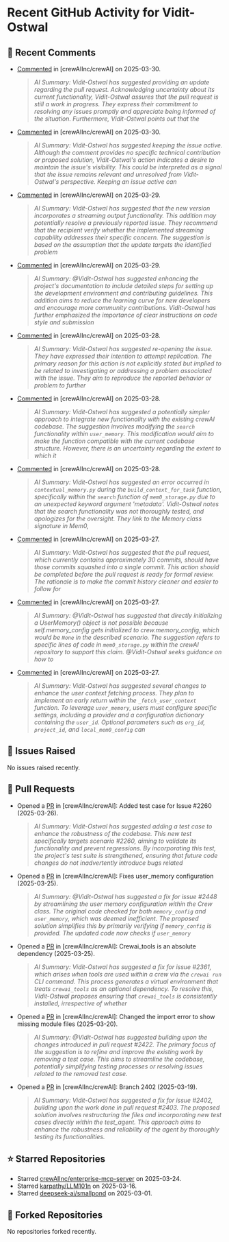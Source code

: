 # Recent GitHub Activity for Vidit-Ostwal

## 💬 Recent Comments
- [Commented](https://github.com/crewAIInc/crewAI/issues/2307#issuecomment-2764720493) in [crewAIInc/crewAI] on 2025-03-30.
  > *AI Summary: Vidit-Ostwal has suggested providing an update regarding the pull request. Acknowledging uncertainty about its current functionality, Vidit-Ostwal assures that the pull request is still a work in progress. They express their commitment to resolving any issues promptly and appreciate being informed of the situation. Furthermore, Vidit-Ostwal points out that the*
- [Commented](https://github.com/crewAIInc/crewAI/issues/2236#issuecomment-2764532388) in [crewAIInc/crewAI] on 2025-03-30.
  > *AI Summary: Vidit-Ostwal has suggested keeping the issue active. Although the comment provides no specific technical contribution or proposed solution, Vidit-Ostwal's action indicates a desire to maintain the issue's visibility. This could be interpreted as a signal that the issue remains relevant and unresolved from Vidit-Ostwal's perspective. Keeping an issue active can*
- [Commented](https://github.com/crewAIInc/crewAI/issues/2206#issuecomment-2763211461) in [crewAIInc/crewAI] on 2025-03-29.
  > *AI Summary: Vidit-Ostwal has suggested that the new version incorporates a streaming output functionality. This addition may potentially resolve a previously reported issue. They recommend that the recipient verify whether the implemented streaming capability addresses their specific concern. The suggestion is based on the assumption that the update targets the identified problem*
- [Commented](https://github.com/crewAIInc/crewAI/issues/1813#issuecomment-2763209980) in [crewAIInc/crewAI] on 2025-03-29.
  > *AI Summary: @Vidit-Ostwal has suggested enhancing the project's documentation to include detailed steps for setting up the development environment and contributing guidelines. This addition aims to reduce the learning curve for new developers and encourage more community contributions. Vidit-Ostwal has further emphasized the importance of clear instructions on code style and submission*
- [Commented](https://github.com/crewAIInc/crewAI/issues/2055#issuecomment-2762472926) in [crewAIInc/crewAI] on 2025-03-28.
  > *AI Summary: Vidit-Ostwal has suggested re-opening the issue. They have expressed their intention to attempt replication. The primary reason for this action is not explicitly stated but implied to be related to investigating or addressing a problem associated with the issue. They aim to reproduce the reported behavior or problem to further*
- [Commented](https://github.com/crewAIInc/crewAI/pull/2495#issuecomment-2762343751) in [crewAIInc/crewAI] on 2025-03-28.
  > *AI Summary: Vidit-Ostwal has suggested a potentially simpler approach to integrate new functionality with the existing crewAI codebase. The suggestion involves modifying the `search` functionality within `user_memory`. This modification would aim to make the function compatible with the current codebase structure. However, there is an uncertainty regarding the extent to which it*
- [Commented](https://github.com/crewAIInc/crewAI/pull/2495#issuecomment-2762340923) in [crewAIInc/crewAI] on 2025-03-28.
  > *AI Summary: Vidit-Ostwal has suggested an error occurred in `contextual_memory.py` during the `build_context_for_task` function, specifically within the `search` function of `mem0_storage.py` due to an unexpected keyword argument 'metadata'. Vidit-Ostwal notes that the search functionality was not thoroughly tested, and apologizes for the oversight. They link to the Memory class signature in Mem0,*
- [Commented](https://github.com/crewAIInc/crewAI/pull/2469#issuecomment-2759330290) in [crewAIInc/crewAI] on 2025-03-27.
  > *AI Summary: Vidit-Ostwal has suggested that the pull request, which currently contains approximately 30 commits, should have those commits squashed into a single commit. This action should be completed before the pull request is ready for formal review. The rationale is to make the commit history cleaner and easier to follow for*
- [Commented](https://github.com/crewAIInc/crewAI/pull/2469#issuecomment-2759303331) in [crewAIInc/crewAI] on 2025-03-27.
  > *AI Summary: @Vidit-Ostwal has suggested that directly initializing a UserMemory() object is not possible because self.memory_config gets initialized to crew.memory_config, which would be `None` in the described scenario. The suggestion refers to specific lines of code in `mem0_storage.py` within the crewAI repository to support this claim. @Vidit-Ostwal seeks guidance on how to*
- [Commented](https://github.com/crewAIInc/crewAI/pull/2469#issuecomment-2759008369) in [crewAIInc/crewAI] on 2025-03-27.
  > *AI Summary: Vidit-Ostwal has suggested several changes to enhance the user context fetching process. They plan to implement an early return within the `_fetch_user_context` function. To leverage `user_memory`, users must configure specific settings, including a provider and a configuration dictionary containing the `user_id`. Optional parameters such as `org_id`, `project_id`, and `local_mem0_config` can*

## 🐛 Issues Raised
No issues raised recently.

## 🚀 Pull Requests
- Opened a [PR](https://github.com/crewAIInc/crewAI/pull/2484) in [crewAIInc/crewAI]: Added test case for Issue #2260 (2025-03-26).
  > *AI Summary: Vidit-Ostwal has suggested adding a test case to enhance the robustness of the codebase. This new test specifically targets scenario #2260, aiming to validate its functionality and prevent regressions. By incorporating this test, the project's test suite is strengthened, ensuring that future code changes do not inadvertently introduce bugs related*
- Opened a [PR](https://github.com/crewAIInc/crewAI/pull/2469) in [crewAIInc/crewAI]: Fixes user_memory configuration (2025-03-25).
  > *AI Summary: @Vidit-Ostwal has suggested a fix for issue #2448 by streamlining the user memory configuration within the Crew class. The original code checked for both `memory_config` and `user_memory`, which was deemed inefficient. The proposed solution simplifies this by primarily verifying if `memory_config` is provided. The updated code now checks if `user_memory`*
- Opened a [PR](https://github.com/crewAIInc/crewAI/pull/2468) in [crewAIInc/crewAI]: Crewai_tools is an absolute dependency (2025-03-25).
  > *AI Summary: Vidit-Ostwal has suggested a fix for issue #2361, which arises when tools are used within a crew via the `crewai run` CLI command. This process generates a virtual environment that treats `crewai_tools` as an optional dependency. To resolve this, Vidit-Ostwal proposes ensuring that `crewai_tools` is consistently installed, irrespective of whether*
- Opened a [PR](https://github.com/crewAIInc/crewAI/pull/2423) in [crewAIInc/crewAI]: Changed the import error to show missing module files (2025-03-20).
  > *AI Summary: @Vidit-Ostwal has suggested building upon the changes introduced in pull request #2422. The primary focus of the suggestion is to refine and improve the existing work by removing a test case. This aims to streamline the codebase, potentially simplifying testing processes or resolving issues related to the removed test case.*
- Opened a [PR](https://github.com/crewAIInc/crewAI/pull/2408) in [crewAIInc/crewAI]: Branch 2402 (2025-03-19).
  > *AI Summary: Vidit-Ostwal has suggested a fix for issue #2402, building upon the work done in pull request #2403. The proposed solution involves restructuring the files and incorporating new test cases directly within the test_agent. This approach aims to enhance the robustness and reliability of the agent by thoroughly testing its functionalities.*

## ⭐ Starred Repositories
- Starred [crewAIInc/enterprise-mcp-server](https://github.com/crewAIInc/enterprise-mcp-server) on 2025-03-24.
- Starred [karpathy/LLM101n](https://github.com/karpathy/LLM101n) on 2025-03-16.
- Starred [deepseek-ai/smallpond](https://github.com/deepseek-ai/smallpond) on 2025-03-01.

## 🍴 Forked Repositories
No repositories forked recently.
